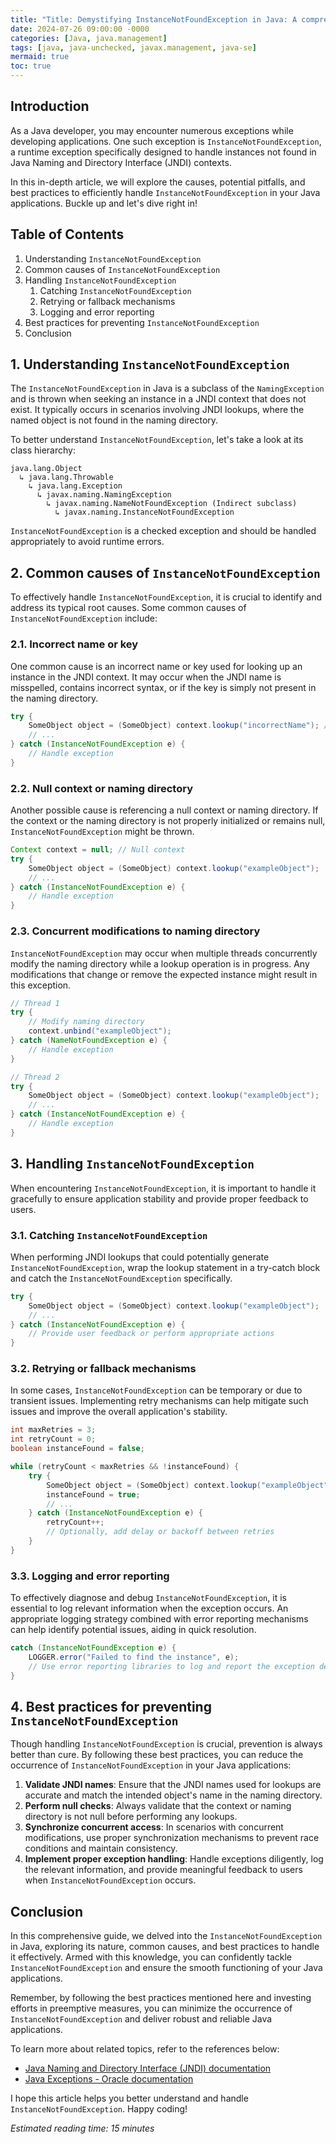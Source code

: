 ```yaml
---
title: "Title: Demystifying InstanceNotFoundException in Java: A comprehensive guide to handle Java exceptions efficiently"
date: 2024-07-26 09:00:00 -0000
categories: [Java, java.management]
tags: [java, java-unchecked, javax.management, java-se]
mermaid: true
toc: true
---
```



## Introduction

As a Java developer, you may encounter numerous exceptions while developing applications. One such exception is `InstanceNotFoundException`, a runtime exception specifically designed to handle instances not found in Java Naming and Directory Interface (JNDI) contexts.

In this in-depth article, we will explore the causes, potential pitfalls, and best practices to efficiently handle `InstanceNotFoundException` in your Java applications. Buckle up and let's dive right in!

## Table of Contents

1. Understanding `InstanceNotFoundException`
2. Common causes of `InstanceNotFoundException`
3. Handling `InstanceNotFoundException`
   1. Catching `InstanceNotFoundException`
   2. Retrying or fallback mechanisms
   3. Logging and error reporting
4. Best practices for preventing `InstanceNotFoundException`
5. Conclusion

## 1. Understanding `InstanceNotFoundException`

The `InstanceNotFoundException` in Java is a subclass of the `NamingException` and is thrown when seeking an instance in a JNDI context that does not exist. It typically occurs in scenarios involving JNDI lookups, where the named object is not found in the naming directory.

To better understand `InstanceNotFoundException`, let's take a look at its class hierarchy:

```
java.lang.Object
  ↳ java.lang.Throwable
    ↳ java.lang.Exception
      ↳ javax.naming.NamingException
        ↳ javax.naming.NameNotFoundException (Indirect subclass)
          ↳ javax.naming.InstanceNotFoundException
```

`InstanceNotFoundException` is a checked exception and should be handled appropriately to avoid runtime errors.

## 2. Common causes of `InstanceNotFoundException`

To effectively handle `InstanceNotFoundException`, it is crucial to identify and address its typical root causes. Some common causes of `InstanceNotFoundException` include:

### 2.1. Incorrect name or key

One common cause is an incorrect name or key used for looking up an instance in the JNDI context. It may occur when the JNDI name is misspelled, contains incorrect syntax, or if the key is simply not present in the naming directory.

```java
try {
    SomeObject object = (SomeObject) context.lookup("incorrectName"); // Incorrect name
    // ...
} catch (InstanceNotFoundException e) {
    // Handle exception
}
```

### 2.2. Null context or naming directory

Another possible cause is referencing a null context or naming directory. If the context or the naming directory is not properly initialized or remains null, `InstanceNotFoundException` might be thrown.

```java
Context context = null; // Null context
try {
    SomeObject object = (SomeObject) context.lookup("exampleObject");
    // ...
} catch (InstanceNotFoundException e) {
    // Handle exception
}
```

### 2.3. Concurrent modifications to naming directory

`InstanceNotFoundException` may occur when multiple threads concurrently modify the naming directory while a lookup operation is in progress. Any modifications that change or remove the expected instance might result in this exception.

```java
// Thread 1
try {
    // Modify naming directory
    context.unbind("exampleObject");
} catch (NameNotFoundException e) {
    // Handle exception
}

// Thread 2
try {
    SomeObject object = (SomeObject) context.lookup("exampleObject");
    // ...
} catch (InstanceNotFoundException e) {
    // Handle exception
}
```

## 3. Handling `InstanceNotFoundException`

When encountering `InstanceNotFoundException`, it is important to handle it gracefully to ensure application stability and provide proper feedback to users.

### 3.1. Catching `InstanceNotFoundException`

When performing JNDI lookups that could potentially generate `InstanceNotFoundException`, wrap the lookup statement in a try-catch block and catch the `InstanceNotFoundException` specifically.

```java
try {
    SomeObject object = (SomeObject) context.lookup("exampleObject");
    // ...
} catch (InstanceNotFoundException e) {
    // Provide user feedback or perform appropriate actions
}
```

### 3.2. Retrying or fallback mechanisms

In some cases, `InstanceNotFoundException` can be temporary or due to transient issues. Implementing retry mechanisms can help mitigate such issues and improve the overall application's stability.

```java
int maxRetries = 3;
int retryCount = 0;
boolean instanceFound = false;

while (retryCount < maxRetries && !instanceFound) {
    try {
        SomeObject object = (SomeObject) context.lookup("exampleObject");
        instanceFound = true;
        // ...
    } catch (InstanceNotFoundException e) {
        retryCount++;
        // Optionally, add delay or backoff between retries
    }
}
```

### 3.3. Logging and error reporting

To effectively diagnose and debug `InstanceNotFoundException`, it is essential to log relevant information when the exception occurs. An appropriate logging strategy combined with error reporting mechanisms can help identify potential issues, aiding in quick resolution.

```java
catch (InstanceNotFoundException e) {
    LOGGER.error("Failed to find the instance", e);
    // Use error reporting libraries to log and report the exception details
}
```

## 4. Best practices for preventing `InstanceNotFoundException`

Though handling `InstanceNotFoundException` is crucial, prevention is always better than cure. By following these best practices, you can reduce the occurrence of `InstanceNotFoundException` in your Java applications:

1. **Validate JNDI names**: Ensure that the JNDI names used for lookups are accurate and match the intended object's name in the naming directory.
2. **Perform null checks**: Always validate that the context or naming directory is not null before performing any lookups.
3. **Synchronize concurrent access**: In scenarios with concurrent modifications, use proper synchronization mechanisms to prevent race conditions and maintain consistency.
4. **Implement proper exception handling**: Handle exceptions diligently, log the relevant information, and provide meaningful feedback to users when `InstanceNotFoundException` occurs.

## Conclusion

In this comprehensive guide, we delved into the `InstanceNotFoundException` in Java, exploring its nature, common causes, and best practices to handle it effectively. Armed with this knowledge, you can confidently tackle `InstanceNotFoundException` and ensure the smooth functioning of your Java applications.

Remember, by following the best practices mentioned here and investing efforts in preemptive measures, you can minimize the occurrence of `InstanceNotFoundException` and deliver robust and reliable Java applications.

To learn more about related topics, refer to the references below:

- [Java Naming and Directory Interface (JNDI) documentation](https://docs.oracle.com/javase/8/docs/technotes/guides/jndi/)
- [Java Exceptions - Oracle documentation](https://docs.oracle.com/en/java/javase/11/docs/api/java.base/java/lang/Exception.html)

I hope this article helps you better understand and handle `InstanceNotFoundException`. Happy coding!

*Estimated reading time: 15 minutes*